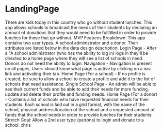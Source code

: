 # LandingPage
There are kids today in this country who go without student lunches. This app allows schools to broadcast the needs of their students by declaring an amount of donations that they would need to be fullfilled in order to provide lunches for those that go without.   MVP Features Breakdown:  This app contains two user types. A school administrator and a donor. Their attributes are listed below in the data design description.  Login Page - After a "A school administrator (who has the ability to log in) logs in they'll be directed to a home page where they will see a list of schools in need. Donors do not need the ability to login.  Navigation - Navigation is present on all pages, Users should know what page is active by clicking on a nav link and activating their tab. Home Page  (For a school) - If no profile is created, be sure to allow a school to create a profile and add it to the list of schools that need assistance.  Single School Page - An admin will be able to see their current funds and be able to add their needs for more funding, update and delete their profile and funding needs. Home Page (For a donor) - Contains a list of schools who have requested financial needs for their students. Each school is laid out in a grid format, with the name of the school, physical address/location of the school and a requested amount of funds that the school needs in order to provide lunches for their students  Stretch Goal: Allow a 2nd user type (patrons) to login and donate to a school. 
chris